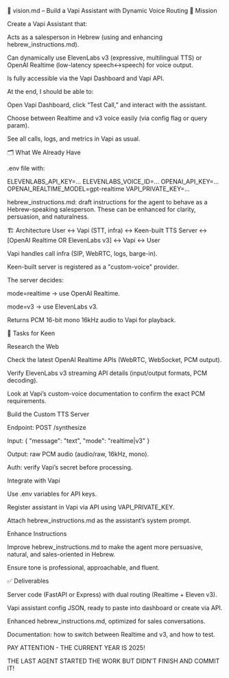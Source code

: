 🌟 vision.md – Build a Vapi Assistant with Dynamic Voice Routing
🎯 Mission

Create a Vapi Assistant that:

Acts as a salesperson in Hebrew (using and enhancing hebrew_instructions.md).

Can dynamically use ElevenLabs v3 (expressive, multilingual TTS) or OpenAI Realtime (low-latency speech↔speech) for voice output.

Is fully accessible via the Vapi Dashboard and Vapi API.

At the end, I should be able to:

Open Vapi Dashboard, click “Test Call,” and interact with the assistant.

Choose between Realtime and v3 voice easily (via config flag or query param).

See all calls, logs, and metrics in Vapi as usual.

🗂️ What We Already Have

.env file with:

ELEVENLABS_API_KEY=...
ELEVENLABS_VOICE_ID=...
OPENAI_API_KEY=...
OPENAI_REALTIME_MODEL=gpt-realtime
VAPI_PRIVATE_KEY=...


hebrew_instructions.md: draft instructions for the agent to behave as a Hebrew-speaking salesperson. These can be enhanced for clarity, persuasion, and naturalness.

🏗️ Architecture
User ↔ Vapi (STT, infra) ↔ Keen-built TTS Server ↔ [OpenAI Realtime OR ElevenLabs v3] ↔ Vapi ↔ User


Vapi handles call infra (SIP, WebRTC, logs, barge-in).

Keen-built server is registered as a "custom-voice" provider.

The server decides:

mode=realtime → use OpenAI Realtime.

mode=v3 → use ElevenLabs v3.

Returns PCM 16-bit mono 16kHz audio to Vapi for playback.

📑 Tasks for Keen

Research the Web

Check the latest OpenAI Realtime APIs (WebRTC, WebSocket, PCM output).

Verify ElevenLabs v3 streaming API details (input/output formats, PCM decoding).

Look at Vapi’s custom-voice documentation to confirm the exact PCM requirements.

Build the Custom TTS Server

Endpoint: POST /synthesize

Input: { "message": "text", "mode": "realtime|v3" }

Output: raw PCM audio (audio/raw, 16kHz, mono).

Auth: verify Vapi’s secret before processing.

Integrate with Vapi

Use .env variables for API keys.

Register assistant in Vapi via API using VAPI_PRIVATE_KEY.

Attach hebrew_instructions.md as the assistant’s system prompt.

Enhance Instructions

Improve hebrew_instructions.md to make the agent more persuasive, natural, and sales-oriented in Hebrew.

Ensure tone is professional, approachable, and fluent.

✅ Deliverables

Server code (FastAPI or Express) with dual routing (Realtime + Eleven v3).

Vapi assistant config JSON, ready to paste into dashboard or create via API.

Enhanced hebrew_instructions.md, optimized for sales conversations.

Documentation: how to switch between Realtime and v3, and how to test.

PAY ATTENTION - THE CURRENT YEAR IS 2025!

THE LAST AGENT STARTED THE WORK BUT DIDN'T FINISH AND COMMIT IT!